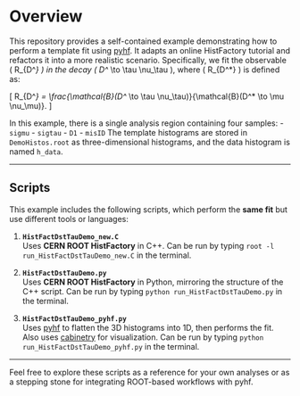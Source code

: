 <!--
 * @Author       : Jie Wu j.wu@cern.ch
 * @Date         : 2025-02-12 02:06:51 +0100
 * @LastEditors  : Jie Wu j.wu@cern.ch
 * @LastEditTime : 2025-02-12 02:06:51 +0100
 * @FilePath     : README.md
 * @Description  : 
 * 
 * Copyright (c) 2025 by everyone, All Rights Reserved. 
-->
# Overview

This repository provides a self-contained example demonstrating how to perform a template fit using [pyhf](https://github.com/scikit-hep/pyhf). It adapts an online HistFactory tutorial and refactors it into a more realistic scenario. Specifically, we fit the observable \( R_{D^*} \) in the decay \( D^* \to \tau \nu_\tau \), where \( R_{D^*} \) is defined as:

\[
R_{D^*} = \frac{\mathcal{B}(D^* \to \tau \nu_\tau)}{\mathcal{B}(D^* \to \mu \nu_\mu)}.
\]

In this example, there is a single analysis region containing four samples: 
    - `sigmu`
    - `sigtau`
    - `D1`
    - `misID`
The template histograms are stored in `DemoHistos.root` as three-dimensional histograms, and the data histogram is named `h_data`.

---

## Scripts

This example includes the following scripts, which perform the **same fit** but use different tools or languages:

1. **`HistFactDstTauDemo_new.C`**  
   Uses **CERN ROOT HistFactory** in C++.
   Can be run by typing `root -l run_HistFactDstTauDemo_new.C` in the terminal.

2. **`HistFactDstTauDemo.py`**  
   Uses **CERN ROOT HistFactory** in Python, mirroring the structure of the C++ script.
   Can be run by typing `python run_HistFactDstTauDemo.py` in the terminal.
3. **`HistFactDstTauDemo_pyhf.py`**  
   Uses [pyhf](https://github.com/scikit-hep/pyhf) to flatten the 3D histograms into 1D, then performs the fit.  
   Also uses [cabinetry](https://github.com/scikit-hep/cabinetry) for visualization.
   Can be run by typing `python run_HistFactDstTauDemo_pyhf.py` in the terminal.

---

Feel free to explore these scripts as a reference for your own analyses or as a stepping stone for integrating ROOT-based workflows with pyhf.